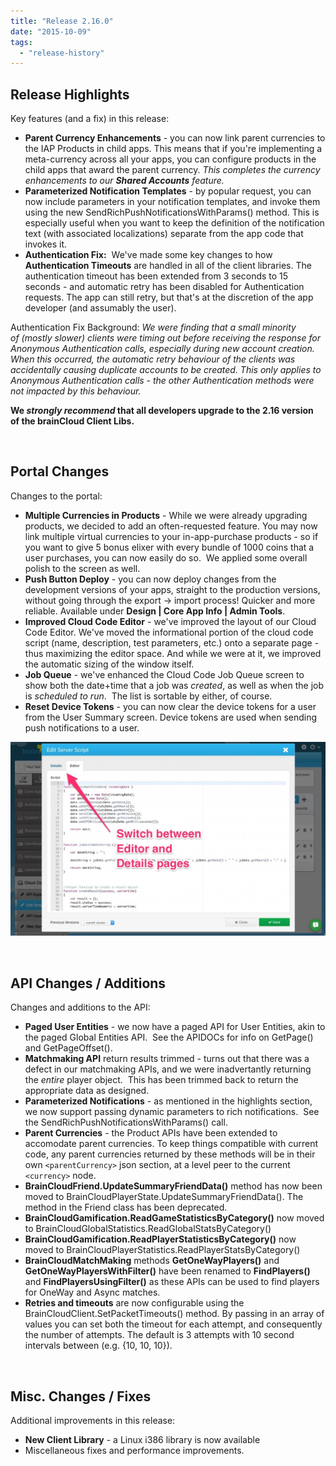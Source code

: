 ```yaml
---
title: "Release 2.16.0"
date: "2015-10-09"
tags: 
  - "release-history"
---
```


## Release Highlights

Key features (and a fix) in this release:

- **Parent Currency Enhancements** - you can now link parent currencies to the IAP Products in child apps. This means that if you're implementing a meta-currency across all your apps, you can configure products in the child apps that award the parent currency. _This completes the currency enhancements to our **Shared Accounts** feature._
- **Parameterized Notification Templates** - by popular request, you can now include parameters in your notification templates, and invoke them using the new SendRichPushNotificationsWithParams() method. This is especially useful when you want to keep the definition of the notification text (with associated localizations) separate from the app code that invokes it.
- **Authentication Fix:**  We've made some key changes to how **Authentication Timeouts** are handled in all of the client libraries. The authentication timeout has been extended from 3 seconds to 15 seconds - and automatic retry has been disabled for Authentication requests. The app can still retry, but that's at the discretion of the app developer (and assumably the user).

Authentication Fix Background: _We were finding that a small minority of (mostly slower) clients were timing out before receiving the response for Anonymous Authentication calls, especially during new account creation. When this occurred, the automatic retry behaviour of the clients was accidentally causing duplicate accounts to be created. This only applies to Anonymous Authentication calls - the other Authentication methods were not impacted by this behaviour._

**We _strongly recommend_ that all developers upgrade to the 2.16 version of the brainCloud Client Libs.**

 

## Portal Changes

Changes to the portal:

- **Multiple Currencies in Products** - While we were already upgrading products, we decided to add an often-requested feature. You may now link multiple virtual currencies to your in-app-purchase products - so if you want to give 5 bonus elixer with every bundle of 1000 coins that a user purchases, you can now easily do so.  We applied some overall polish to the screen as well.
- **Push Button Deploy** - you can now deploy changes from the development versions of your apps, straight to the production versions, without going through the export -> import process! Quicker and more reliable. Available under **Design | Core App Info | Admin Tools**.
- **Improved Cloud Code Editor** - we've improved the layout of our Cloud Code Editor. We've moved the informational portion of the cloud code script (name, description, test parameters, etc.) onto a separate page - thus maximizing the editor space. And while we were at it, we improved the automatic sizing of the window itself.
- **Job Queue** - we've enhanced the Cloud Code Job Queue screen to show both the date+time that a job was _created_, as well as when the job is _scheduled to run_.  The list is sortable by either, of course.
- **Reset Device Tokens** - you can now clear the device tokens for a user from the User Summary screen. Device tokens are used when sending push notifications to a user.

[![Cloud_code_editor_two_pane](images/Cloud_code_editor_two_pane-1024x631.jpg)](/apidocs/wp-content/uploads/2015/10/Cloud_code_editor_two_pane.jpg)

 

## API Changes / Additions

Changes and additions to the API:

- **Paged User Entities** - we now have a paged API for User Entities, akin to the paged Global Entities API.  See the APIDOCs for info on GetPage() and GetPageOffset().
- **Matchmaking API** return results trimmed - turns out that there was a defect in our matchmaking APIs, and we were inadvertantly returning the _entire_ player object.  This has been trimmed back to return the appropriate data as designed.
- **Parameterized Notifications** - as mentioned in the highlights section, we now support passing dynamic parameters to rich notifications.  See the SendRichPushNotificationsWithParams() call.
- **Parent Currencies** - the Product APIs have been extended to accomodate parent currencies. To keep things compatible with current code, any parent currencies returned by these methods will be in their own `<parentCurrency>` json section, at a level peer to the current `<currency>` node.
- **BrainCloudFriend.UpdateSummaryFriendData()** method has now been moved to BrainCloudPlayerState.UpdateSummaryFriendData(). The method in the Friend class has been deprecated.
- **BrainCloudGamification.ReadGameStatisticsByCategory()** now moved to BrainCloudGlobalStatistics.ReadGlobalStatsByCategory()
- **BrainCloudGamification.ReadPlayerStatisticsByCategory()** now moved to BrainCloudPlayerStatistics.ReadPlayerStatsByCategory()
- **BrainCloudMatchMaking** methods **GetOneWayPlayers()** and **GetOneWayPlayersWithFilter()** have been renamed to **FindPlayers()** and **FindPlayersUsingFilter()** as these APIs can be used to find players for OneWay and Async matches.
- **Retries and timeouts** are now configurable using the BrainCloudClient.SetPacketTimeouts() method. By passing in an array of values you can set both the timeout for each attempt, and consequently the number of attempts. The default is 3 attempts with 10 second intervals between (e.g. {10, 10, 10}).

 

## Misc. Changes / Fixes

Additional improvements in this release:

- **New Client Library** - a Linux i386 library is now available
- Miscellaneous fixes and performance improvements.

